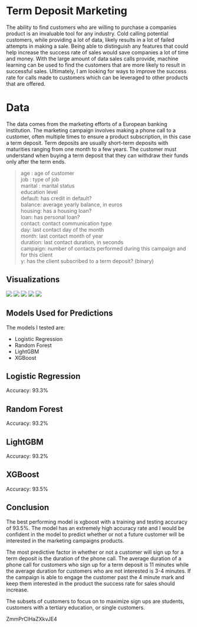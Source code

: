# Term Deposit Marketing

The ability to find customers who are willing to purchase a companies product is an invaluable tool for any industry. Cold calling potential customers, while providing a lot of data, likely results in a lot of failed attempts in making a sale. Being able to distinguish any features that could help increase the success rate of sales would save companies a lot of time and money. With the large amount of data sales calls provide, machine learning can be used to find the customers that are more likely to result in successful sales. Ultimately, I am looking for ways to improve the success rate for calls made to customers which can be leveraged to other products that are offered.

# Data

The data comes from the marketing efforts of a European banking institution. The marketing campaign involves making a phone call to a customer, often multiple times to ensure a product subscription, in this case a term deposit. Term deposits are usually short-term deposits with maturities ranging from one month to a few years. The customer must understand when buying a term deposit that they can withdraw their funds only after the term ends.
> age : age of customer  
> job : type of job  
> marital : marital status  
> education level  
> default: has credit in default?  
> balance: average yearly balance, in euros  
> housing: has a housing loan?  
> loan: has personal loan?  
> contact: contact communication type  
> day: last contact day of the month  
> month: last contact month of year  
> duration: last contact duration, in seconds  
> campaign: number of contacts performed during this campaign and for this client  
> y: has the client subscribed to a term deposit? (binary)

## Visualizations

<img src="https://i.imgur.com/2hE8HTl.jpg">

<img src="https://i.imgur.com/Vd3SIUZ.jpg">

<img src="https://i.imgur.com/Kf53GKy.jpg">

<img src="https://i.imgur.com/PBX0Pua.jpg">

<img src="https://i.imgur.com/hj828UI.jpg">

## Models Used for Predictions

The models I tested are:<br>
* Logistic Regression
* Random Forest
* LightGBM
* XGBoost

## Logistic Regression
Accuracy: 93.3%

## Random Forest
Accuracy: 93.2%

## LightGBM
Accuracy: 93.2%

## XGBoost
Accuracy: 93.5%


## Conclusion
The best performing model is xgboost with a training and testing accuracy of 93.5%. The model has an extremely high accuracy rate and I would be confident in the model to predict whether or not a future customer will be interested in the marketing campaigns products. 

The most predictive factor in whether or not a customer will sign up for a term deposit is the duration of the phone call. The average duration of a phone call for customers who sign up for a term deposit is 11 minutes while the average duration for customers who are not interested is 3-4 minutes. If the campaign is able to engage the customer past the 4 minute mark and keep them interested in the product the success rate for sales should increase.
 
The subsets of customers to focus on to maximize sign ups are students, customers with a tertiary education, or single customers.









ZmmPrClHaZXkvJE4
